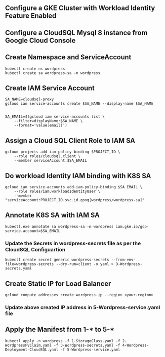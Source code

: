## Configure a GKE Cluster with Workload Identity Feature Enabled ##
## Configure a CloudSQL Mysql 8 instance from Google Cloud Console ##

## Create Namespace and ServiceAccount ##

```
kubectl create ns wordpress
kubectl create sa wordpress-sa -n wordpress
```


## Create IAM Service Account ##

```
SA_NAME=cloudsql-proxy
gcloud iam service-accounts create $SA_NAME --display-name $SA_NAME


SA_EMAIL=$(gcloud iam service-accounts list \
    --filter=displayName:$SA_NAME \
    --format='value(email)')
```

## Assign a Cloud SQL Client Role to IAM SA ##
```
gcloud projects add-iam-policy-binding $PROJECT_ID \
    --role roles/cloudsql.client \
    --member serviceAccount:$SA_EMAIL
```

## Do workload Identity IAM binding with K8S SA ##
```
gcloud iam service-accounts add-iam-policy-binding $SA_EMAIL \
    --role roles/iam.workloadIdentityUser \
    --member "serviceAccount:PROJECT_ID.svc.id.goog[wordpress/wordpress-sa]"
```	
	
## Annotate K8S SA with IAM SA ##
```    
kubectl.exe annotate sa wordpress-sa -n wordpress iam.gke.io/gcp-service-account=$SA_EMAIL
```


### Update the Secrets in wordpress-secrets file as per the CloudSQL Configuartion ###

```
kubectl create secret generic wordpress-secrets --from-env-file=wordpress-secrets --dry-run=client -o yaml > 3-Wordpress-secrets.yaml
```

## Create Static IP for Load Balancer ##
```
gcloud compute addresses create wordpress-ip --region <your-region>
```
### Update above created IP address in 5-Wordpress-service.yaml file ### 

## Apply the Manifest from 1-* to 5-* ##
```
kubectl apply -n wordpress -f 1-StorageClass.yaml -f 2-WordpressPVClaim.yaml -f 3-Wordpress-secrets.yaml -f 4-Wordpress-Deployment-CloudSQL.yaml -f 5-Wordpress-service.yaml
```

